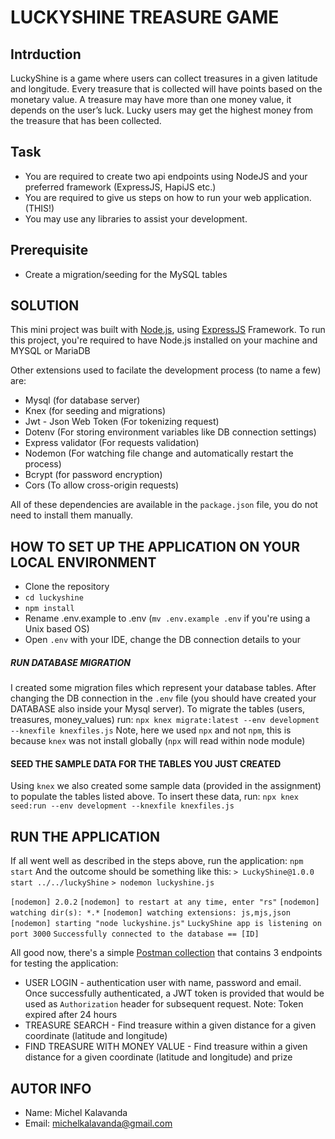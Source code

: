 # LUCKYSHINE TREASURE GAME

## Intrduction
LuckyShine is a game where users can collect treasures in a given latitude and longitude. Every
treasure that is collected will have points based on the monetary value. A treasure may have
more than one money value, it depends on the user’s luck. Lucky users may get the highest
money from the treasure that has been collected.

## Task
- You are required to create two api endpoints using NodeJS and your preferred
framework (ExpressJS, HapiJS etc.)
- You are required to give us steps on how to run your web application. (THIS!)
- You may use any libraries to assist your development.

## Prerequisite 
* Create a migration/seeding for the MySQL tables

## SOLUTION
This mini project was built with [Node.js](htts://nodejs.org), using [ExpressJS](https://expressjs.com) Framework.
To run this project, you're required to have Node.js installed on your machine and MYSQL or MariaDB

Other extensions used to facilate the development process (to name a few) are:
* Mysql (for database server)
* Knex (for seeding and migrations)
* Jwt  - Json Web Token (For tokenizing request)
* Dotenv (For storing environment variables like DB connection settings)
* Express validator (For requests validation)
* Nodemon (For watching file change and automatically restart the process)
* Bcrypt (for password encryption)
* Cors (To allow cross-origin requests)

All of these dependencies are available in the `package.json` file, you do not need to install them manually.

## HOW TO SET UP THE APPLICATION ON YOUR LOCAL ENVIRONMENT
- Clone the repository
- `cd luckyshine`
- `npm install`
- Rename .env.example to .env (`mv .env.example .env` if you're using a Unix based OS)
- Open `.env` with your IDE, change the DB connection details to your

##### RUN DATABASE MIGRATION
I created some migration files which represent your database tables. After changing the DB connection in the `.env` file (you should have created your DATABASE also inside your Mysql server).
To migrate the tables (users, treasures, money_values) run:
`npx knex migrate:latest --env development --knexfile knexfiles.js`
Note, here we used `npx` and not `npm`, this is because `knex` was not install globally (`npx` will read within node module)

#### SEED THE SAMPLE DATA FOR THE TABLES YOU JUST CREATED
Using `knex` we also created some sample data (provided in the assignment) to populate the tables listed above.
To insert these data, run:
`npx knex seed:run --env development --knexfile knexfiles.js`

## RUN THE APPLICATION
If all went well as described in the steps above, run the application:
`npm start`
And the outcome should be something like this:
`> LuckyShine@1.0.0 start ../../luckyShine`
`> nodemon luckyshine.js`

`[nodemon] 2.0.2`
`[nodemon] to restart at any time, enter "rs"`
`[nodemon] watching dir(s): *.*`
`[nodemon] watching extensions: js,mjs,json`
`[nodemon] starting "node luckyshine.js"`
`LuckyShine app is listening on port 3000`
`Successfully connected to the database == [ID]`

All good now, there's a simple [Postman collection](https://documenter.getpostman.com/view/139351/TVzXAaCn) that contains 3 endpoints for testing the application:
- USER LOGIN - authentication user with name, password and email. Once successfully authenticated, a JWT token is provided that would be used as `Authorization` header for subsequent request.
Note: Token expired after 24 hours
- TREASURE SEARCH - Find treasure within a given distance for a given coordinate (latitude and longitude)
- FIND TREASURE WITH MONEY VALUE - Find treasure within a given distance for a given coordinate (latitude and longitude) and prize

## AUTOR INFO
* Name: Michel Kalavanda
* Email: michelkalavanda@gmail.com